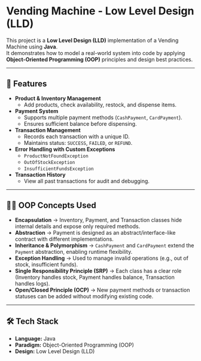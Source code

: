 # Vending Machine - Low Level Design (LLD)

This project is a **Low Level Design (LLD)** implementation of a Vending Machine using **Java**.  
It demonstrates how to model a real-world system into code by applying **Object-Oriented Programming (OOP)** principles and design best practices.

---

## 🚀 Features
- **Product & Inventory Management**
  - Add products, check availability, restock, and dispense items.
- **Payment System**
  - Supports multiple payment methods (`CashPayment`, `CardPayment`).
  - Ensures sufficient balance before dispensing.
- **Transaction Management**
  - Records each transaction with a unique ID.
  - Maintains status: `SUCCESS`, `FAILED`, or `REFUND`.
- **Error Handling with Custom Exceptions**
  - `ProductNotFoundException`
  - `OutOfStockException`
  - `InsufficientFundsException`
- **Transaction History**
  - View all past transactions for audit and debugging.

---

## 🧑‍💻 OOP Concepts Used
- **Encapsulation** → Inventory, Payment, and Transaction classes hide internal details and expose only required methods.  
- **Abstraction** → Payment is designed as an abstract/interface-like contract with different implementations.  
- **Inheritance & Polymorphism** → `CashPayment` and `CardPayment` extend the `Payment` abstraction, enabling runtime flexibility.  
- **Exception Handling** → Used to manage invalid operations (e.g., out of stock, insufficient funds).  
- **Single Responsibility Principle (SRP)** → Each class has a clear role (Inventory handles stock, Payment handles balance, Transaction handles logs).  
- **Open/Closed Principle (OCP)** → New payment methods or transaction statuses can be added without modifying existing code.

---

## 🛠️ Tech Stack
- **Language:** Java  
- **Paradigm:** Object-Oriented Programming (OOP)  
- **Design:** Low Level Design (LLD)
